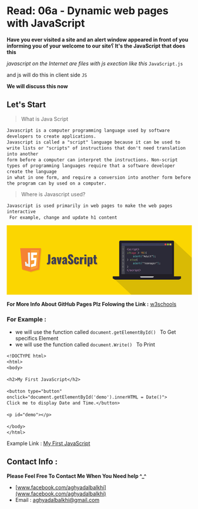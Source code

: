 # Read: 06a - Dynamic web pages with JavaScript


**Have you ever visited a site and an alert window appeared in front of you informing you of your welcome to our site؟ It's the JavaScript that does this**

*javascript on the Internet are files with js exection like this* `JavaScript.js`

and js will do this in client side  `JS `

**We will discuss this now**

## Let's Start

> What is Java Script

```
Javascript is a computer programming language used by software developers to create applications.
Javascript is called a "script" language because it can be used to write lists or "scripts" of instructions that don't need translation into another
form before a computer can interpret the instructions. Non-script types of programming languages require that a software developer create the language
in what in one form, and require a conversion into another form before the program can by used on a computer.

```

> Where is Javascript used?

```
Javascript is used primarily in web pages to make the web pages interactive
 For example, change and update h1 content
```

![JS](1_bxEkHw1xewxOFjmGunb-Cw.png) 

**For More Info About GitHub Pages Plz Folowing the Link :** [w3schools](https://www.w3schools.com/)

### For Example :

* we will use the function called   `document.getElementById() ` To Get specifics Element 
* we will use the function called   `document.Write() ` To Print  

```
<!DOCTYPE html>
<html>
<body>

<h2>My First JavaScript</h2>

<button type="button"
onclick="document.getElementById('demo').innerHTML = Date()">
Click me to display Date and Time.</button>

<p id="demo"></p>

</body>
</html> 

```

Example Link : [My First JavaScript](https://www.w3schools.com/js/tryit.asp?filename=tryjs_myfirst)


## Contact Info : 
**Please Feel Free To Contact Me When You Need help ^_^**
* [www.facebook.com/aghyadalbalkhi](www.facebook.com/aghyadalbalkhi)
* Email : aghyadalbalkhi@gmail.com

